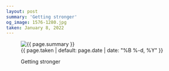 ```yaml
---
layout: post
summary: 'Getting stronger'
og_image: 1576-1280.jpg
taken: January 8, 2022
---
```


<figure class="post">
<img alt="{{ page.summary }}" sizes="(min-width: 700px) 50vw, calc(100vw - 2rem)" src="{{ site.assets_url }}/1576-640.jpg" srcset="{{ site.assets_url }}/1576-320.jpg 320w, {{ site.assets_url }}/1576-640.jpg 640w, {{ site.assets_url }}/1576-960.jpg 960w, {{ site.assets_url }}/1576-1280.jpg 1280w"/>
<figcaption>
<time>{{ page.taken | default: page.date | date: "%B %-d, %Y" }}</time>
<p>Getting stronger</p>
</figcaption>
</figure>
